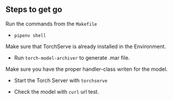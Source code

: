 ## Steps to get go

Run the commands from the `Makefile`

  -  `pipenv shell` 
  
  Make sure that TorchServe is already installed in the Environment.
  
  -  Run `torch-model-archiver` to generate .mar file.
  
  Make sure you have the proper handler-class writen for the model.
  
  -  Start the Torch Server with `torchserve`
  
  - Check the model with `curl` url test.
   